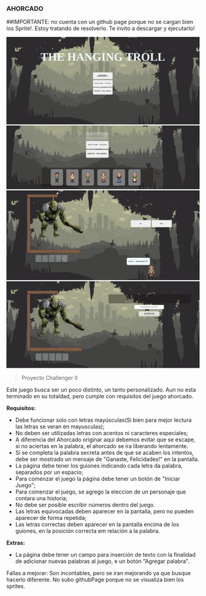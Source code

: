 ### AHORCADO

##IMPORTANTE: no cuenta con un github page porque no se cargan bien los Sprite!. Estoy tratando de resolverlo. Te invito a descargar y ejecutarlo!

![Imagen modelo Desktop ](https://github.com/Ismaelnelro/ahorcado.github.io/blob/main/img/ImagenInicio.png)
![Imagen modelo Desktop ](https://github.com/Ismaelnelro/ahorcado.github.io/blob/main/img/personajes.png)
![Imagen modelo Desktop ](https://github.com/Ismaelnelro/ahorcado.github.io/blob/main/img/eleccion.png)
![Imagen modelo Desktop ](https://github.com/Ismaelnelro/ahorcado.github.io/blob/main/img/juego.png)
> Proyecto Challenger II

Este juego busca ser un poco distinto, un tanto personalizado. Aun no esta terminado en su totaldad, pero cumple con requisitos del juego ahorcado.

**Requisitos:**
- Debe funcionar solo con letras mayúsculas(Si bien para mejor lectura las letras se veran en mayusculas);
- No deben ser utilizadas letras con acentos ni caracteres especiales;
- A diferencia del Ahorcado originar aqui debemos evitar que se escape, si no aciertas en la palabra, el ahorcado se ira liberando lentamente.
- Si se completa la palabra secreta antes de que se acaben los intentos, debe ser mostrado un mensaje de "Ganaste, Felicidades!" en la pantalla.
- La página debe tener los guiones indicando cada letra da palabra, separados por un espacio;
- Para comenzar el juego la página debe tener un botón de "Iniciar Juego";
- Para comenzar el juego, se agrego la eleccion de un personaje que contara una historia;
- No debe ser posible escribir números dentro del juego.
- Las letras equivocadas deben aparecer en la pantalla, pero no pueden aparecer de forma repetida;
- Las letras correctas deben aparecer en la pantalla encima de los guiones, en la posición correcta em relación a la palabra.

**Extras:**
- La página debe tener un campo para inserción de texto con la finalidad de adicionar nuevas palabras al juego, e un botón "Agregar palabra". 



Fallas a mejorar:
Son incontables, pero se iran mejorando ya que busque hacerlo diferente. No subo githubPage porque no se visualiza bien los sprites.
